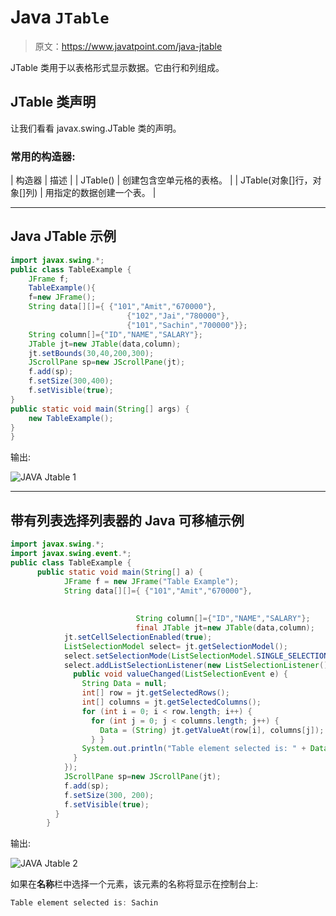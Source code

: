 # Java `JTable`

> 原文：<https://www.javatpoint.com/java-jtable>

JTable 类用于以表格形式显示数据。它由行和列组成。

## JTable 类声明

让我们看看 javax.swing.JTable 类的声明。

### 常用的构造器:

| 构造器 | 描述 |
| JTable() | 创建包含空单元格的表格。 |
| JTable(对象[]行，对象[]列) | 用指定的数据创建一个表。 |

* * *

## Java JTable 示例

```java
import javax.swing.*;  
public class TableExample {  
    JFrame f;  
    TableExample(){  
    f=new JFrame();  
    String data[][]={ {"101","Amit","670000"},  
                          {"102","Jai","780000"},  
                          {"101","Sachin","700000"}};  
    String column[]={"ID","NAME","SALARY"};       
    JTable jt=new JTable(data,column);  
    jt.setBounds(30,40,200,300);        
    JScrollPane sp=new JScrollPane(jt);  
    f.add(sp);        
    f.setSize(300,400);  
    f.setVisible(true);  
}  	
public static void main(String[] args) {  
    new TableExample();  
}  
}

```

输出:

![JAVA Jtable 1](../img/01ba3d9d2141166dbe6b3bd4375d0d4a.png)

* * *

## 带有列表选择列表器的 Java 可移植示例

```java
import javax.swing.*;  
import javax.swing.event.*;
public class TableExample {  
	  public static void main(String[] a) {
		    JFrame f = new JFrame("Table Example");
		    String data[][]={ {"101","Amit","670000"},  
                                                                       {"102","Jai","780000"},  
                                                                       {"101","Sachin","700000"}};  
                            String column[]={"ID","NAME","SALARY"};       
                            final JTable jt=new JTable(data,column);  
		    jt.setCellSelectionEnabled(true);
		    ListSelectionModel select= jt.getSelectionModel();
		    select.setSelectionMode(ListSelectionModel.SINGLE_SELECTION);
		    select.addListSelectionListener(new ListSelectionListener() {
		      public void valueChanged(ListSelectionEvent e) {
		        String Data = null;
		        int[] row = jt.getSelectedRows();
		        int[] columns = jt.getSelectedColumns();
		        for (int i = 0; i < row.length; i++) {
		          for (int j = 0; j < columns.length; j++) {
		            Data = (String) jt.getValueAt(row[i], columns[j]);
		          } }
		        System.out.println("Table element selected is: " + Data);  
		      }     
		    });
		    JScrollPane sp=new JScrollPane(jt);  
		    f.add(sp);
		    f.setSize(300, 200);
		    f.setVisible(true);
		  }
		}

```

输出:

![JAVA Jtable 2](../img/14396a4277e2dc017de8ada1165e4ae7.png)

如果在**名称**栏中选择一个元素，该元素的名称将显示在控制台上:

```java
Table element selected is: Sachin

```